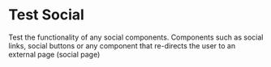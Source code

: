 # Test Social

Test the functionality of any social components. Components such as social links, social buttons or any component that re-directs the user to an external page (social page)
